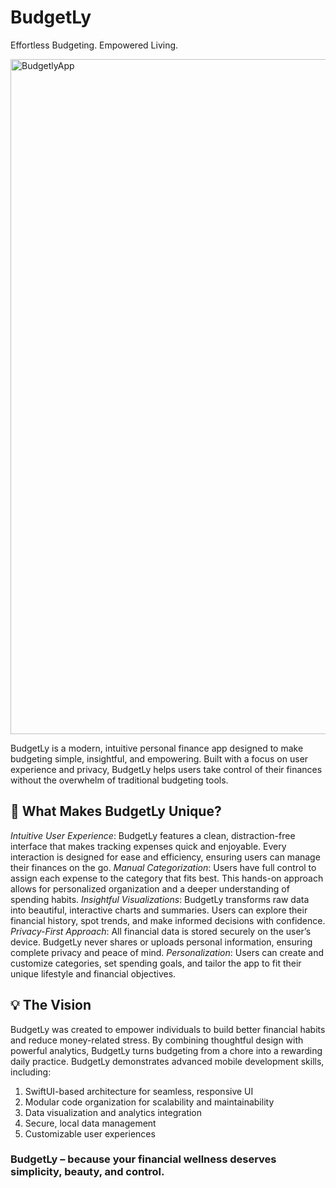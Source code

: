 # BudgetLy

Effortless Budgeting. Empowered Living.

<img width="1920" height="1080" alt="BudgetlyApp" src="https://github.com/user-attachments/assets/41566567-69fd-44bd-93ac-fc6738904d07" />



BudgetLy is a modern, intuitive personal finance app designed to make budgeting simple, insightful, and empowering. Built with a focus on user experience and privacy, BudgetLy helps users take control of their finances without the overwhelm of traditional budgeting tools.

## 🌟 What Makes BudgetLy Unique?
_Intuitive User Experience_: BudgetLy features a clean, distraction-free interface that makes tracking expenses quick and enjoyable. Every interaction is designed for ease and efficiency, ensuring users can manage their finances on the go.
_Manual Categorization_: Users have full control to assign each expense to the category that fits best. This hands-on approach allows for personalized organization and a deeper understanding of spending habits.
_Insightful Visualizations_: BudgetLy transforms raw data into beautiful, interactive charts and summaries. Users can explore their financial history, spot trends, and make informed decisions with confidence.
_Privacy-First Approach_: All financial data is stored securely on the user’s device. BudgetLy never shares or uploads personal information, ensuring complete privacy and peace of mind.
_Personalization_: Users can create and customize categories, set spending goals, and tailor the app to fit their unique lifestyle and financial objectives.


## 💡 The Vision
BudgetLy was created to empower individuals to build better financial habits and reduce money-related stress. By combining thoughtful design with powerful analytics, BudgetLy turns budgeting from a chore into a rewarding daily practice.
BudgetLy demonstrates advanced mobile development skills, including:
1. SwiftUI-based architecture for seamless, responsive UI
2. Modular code organization for scalability and maintainability
3. Data visualization and analytics integration
4. Secure, local data management
5. Customizable user experiences

### BudgetLy – because your financial wellness deserves simplicity, beauty, and control.
